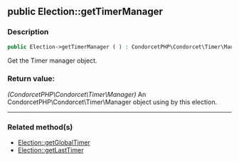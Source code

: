 ## public Election::getTimerManager

### Description    

```php
public Election->getTimerManager ( ) : CondorcetPHP\Condorcet\Timer\Manager
```

Get the Timer manager object.
    

### Return value:   

*(CondorcetPHP\Condorcet\Timer\Manager)* An CondorcetPHP\Condorcet\Timer\Manager object using by this election.


---------------------------------------

### Related method(s)      

* [Election::getGlobalTimer](../Election%20Class/public%20Election--getGlobalTimer.md)    
* [Election::getLastTimer](../Election%20Class/public%20Election--getLastTimer.md)    
